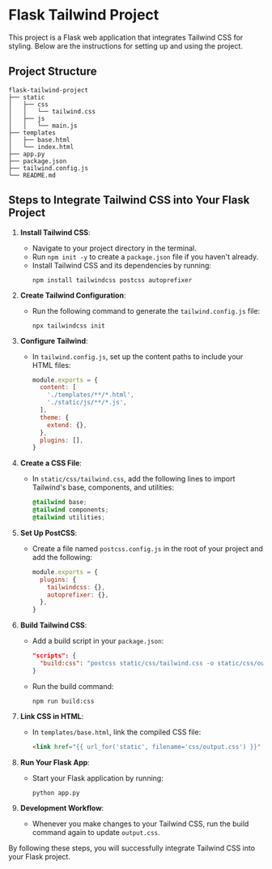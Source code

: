# Flask Tailwind Project

This project is a Flask web application that integrates Tailwind CSS for styling. Below are the instructions for setting up and using the project.

## Project Structure

```
flask-tailwind-project
├── static
│   ├── css
│   │   └── tailwind.css
│   ├── js
│   │   └── main.js
├── templates
│   ├── base.html
│   └── index.html
├── app.py
├── package.json
├── tailwind.config.js
└── README.md
```

## Steps to Integrate Tailwind CSS into Your Flask Project

1. **Install Tailwind CSS**:
   - Navigate to your project directory in the terminal.
   - Run `npm init -y` to create a `package.json` file if you haven't already.
   - Install Tailwind CSS and its dependencies by running:
     ```
     npm install tailwindcss postcss autoprefixer
     ```

2. **Create Tailwind Configuration**:
   - Run the following command to generate the `tailwind.config.js` file:
     ```
     npx tailwindcss init
     ```

3. **Configure Tailwind**:
   - In `tailwind.config.js`, set up the content paths to include your HTML files:
     ```javascript
     module.exports = {
       content: [
         './templates/**/*.html',
         './static/js/**/*.js',
       ],
       theme: {
         extend: {},
       },
       plugins: [],
     }
     ```

4. **Create a CSS File**:
   - In `static/css/tailwind.css`, add the following lines to import Tailwind's base, components, and utilities:
     ```css
     @tailwind base;
     @tailwind components;
     @tailwind utilities;
     ```

5. **Set Up PostCSS**:
   - Create a file named `postcss.config.js` in the root of your project and add the following:
     ```javascript
     module.exports = {
       plugins: {
         tailwindcss: {},
         autoprefixer: {},
       },
     }
     ```

6. **Build Tailwind CSS**:
   - Add a build script in your `package.json`:
     ```json
     "scripts": {
       "build:css": "postcss static/css/tailwind.css -o static/css/output.css"
     }
     ```
   - Run the build command:
     ```
     npm run build:css
     ```

7. **Link CSS in HTML**:
   - In `templates/base.html`, link the compiled CSS file:
     ```html
     <link href="{{ url_for('static', filename='css/output.css') }}" rel="stylesheet">
     ```

8. **Run Your Flask App**:
   - Start your Flask application by running:
     ```
     python app.py
     ```

9. **Development Workflow**:
   - Whenever you make changes to your Tailwind CSS, run the build command again to update `output.css`.

By following these steps, you will successfully integrate Tailwind CSS into your Flask project.